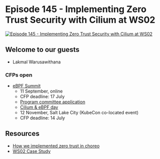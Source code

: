 # Episode 145 - Implementing Zero Trust Security with Cilium at WS02

[![Episode 145 - Implementing Zero Trust Security with Cilium at WS02](https://img.youtube.com/vi/4_uP7r9My7g/0.jpg)](https://www.youtube.com/watch?v=4_uP7r9My7g&list=PLDg_GiBbAx-mY3VFLPbLHcxo6wUjejAOC&index=20 "Episode 145 - Implementing Zero Trust Security with Cilium at WS02")

## Welcome to our guests

- Lakmal Warusawithana

### CFPs open

- [eBPF Summit](https://ebpf.io/summit-2024/)
  - 11 September, online
  - CFP deadline: 17 July
  - [Program committee application](https://forms.gle/vsDkbaELAiDRP5uU8)
  - [Cilium & eBPF day](https://events.linuxfoundation.org/kubecon-cloudnativecon-north-america/co-located-events/cncf-hosted-co-located-events-overview/)
  - 12 November, Salt Lake City (KubeCon co-located event)
  - CFP deadline: 14 July

## Resources

- [How we implemented zero trust in choreo](https://wso2.com/library/blogs/how-we-implemented-zero-trust-in-choreo/)
- [WS02 Case Study](https://www.cncf.io/case-studies/wso2/)
